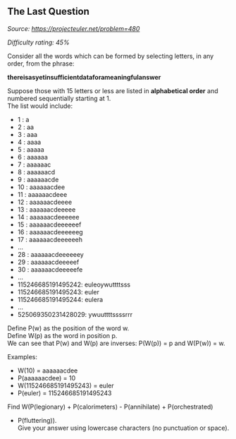 The Last Question
-----------------

*Source: https://projecteuler.net/problem=480*


*Difficulty rating: 45%*

Consider all the words which can be formed by selecting letters, in any
order, from the phrase:

**thereisasyetinsufficientdataforameaningfulanswer**

Suppose those with 15 letters or less are listed in **alphabetical
order** and numbered sequentially starting at 1.\
 The list would include:

-   1 : a
-   2 : aa
-   3 : aaa
-   4 : aaaa
-   5 : aaaaa
-   6 : aaaaaa
-   7 : aaaaaac
-   8 : aaaaaacd
-   9 : aaaaaacde
-   10 : aaaaaacdee
-   11 : aaaaaacdeee
-   12 : aaaaaacdeeee
-   13 : aaaaaacdeeeee
-   14 : aaaaaacdeeeeee
-   15 : aaaaaacdeeeeeef
-   16 : aaaaaacdeeeeeeg
-   17 : aaaaaacdeeeeeeh
-   ...
-   28 : aaaaaacdeeeeeey
-   29 : aaaaaacdeeeeef
-   30 : aaaaaacdeeeeefe
-   ...
-   115246685191495242: euleoywuttttsss
-   115246685191495243: euler
-   115246685191495244: eulera
-   ...
-   525069350231428029: ywuuttttssssrrr

Define P(w) as the position of the word w.\
 Define W(p) as the word in position p.\
 We can see that P(w) and W(p) are inverses: P(W(p)) = p and W(P(w)) =
w.

Examples:

-   W(10) = aaaaaacdee
-   P(aaaaaacdee) = 10
-   W(115246685191495243) = euler
-   P(euler) = 115246685191495243

Find W(P(legionary) + P(calorimeters) - P(annihilate) + P(orchestrated)
- P(fluttering)).\
 Give your answer using lowercase characters (no punctuation or space).

